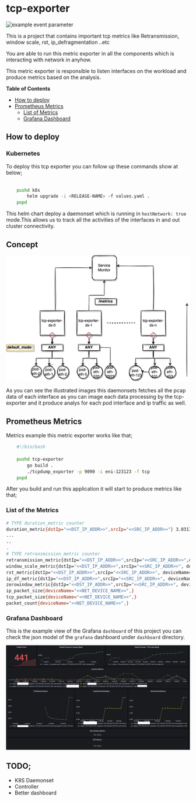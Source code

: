# tcp-exporter

![example event parameter](https://github.com/WoodProgrammer/tcp-exporter/actions/workflows/build.yaml/badge.svg?event=push)

This is a project that contains important tcp metrics like Retransmission, window scale, rst, ip_defragmentation ..etc 

You are able to run this metric exporter in all the components which is interacting with network in anyhow.

This metric exporter is responsible to listen interfaces on the workload and produce metrics based on the analysis.

**Table of Contents**

- [How to deploy](#how-to-deploy)
- [Prometheus Metrics](#prometheus-metrics)
    - [List of Metrics](#list-of-metrics)
    - [Grafana Dashboard](#grafana-dashboard)


## How to deploy

### Kubernetes

To deploy this tcp exporter you can follow up these commands show at below;

```sh

    pushd k8s
        helm upgrade -i <RELEASE-NAME> -f values.yaml .
    popd

```
This helm chart deploy a daemonset which is running in `hostNetwork: true` mode.This allows us to track all the activities of the interfaces in and out cluster connectivity. 

## Concept

<img src="./img/design.png"></img>

As you can see the illustrated images this daemonsets fetches all the pcap data of each interface as you can image each data processing by the tcp-exporter and it produce analys for each pod interface and ip traffic as well.

## Prometheus Metrics

Metrics example this metric exporter works like that;

```sh
    #!/bin/bash

    pushd tcp-exporter
        go build .
        ./tcpdump_exporter -p 9090 -i eni-123123 -f tcp
    popd
```

After you build and run this application it will start to produce metrics like that;

### List of the Metrics

```sh
# TYPE duration_metric counter
duration_metric{dstIp="<<DST_IP_ADDR>>",srcIp="<<SRC_IP_ADDR>>"} 3.0313016523275064e+18
...
..
.
# TYPE retransmission_metric counter
retransmission_metric{dstIp="<<DST_IP_ADDR>>",srcIp="<<SRC_IP_ADDR>>",deviceName="<<NET_DEVICE_NAME>>" } 12
window_scale_metric{dstIp="<<DST_IP_ADDR>>",srcIp="<<SRC_IP_ADDR>>", deviceName="<<NET_DEVICE_NAME>>",} 5.0
rst_metric{dstIp="<<DST_IP_ADDR>>",srcIp="<<SRC_IP_ADDR>>", deviceName="<<NET_DEVICE_NAME>>",} 3.0
ip_df_metric{dstIp="<<DST_IP_ADDR>>",srcIp="<<SRC_IP_ADDR>>", deviceName="<<NET_DEVICE_NAME>>",} 1.2
zerowindow_metric{dstIp="<<DST_IP_ADDR>>",srcIp="<<SRC_IP_ADDR>>", deviceName="<<NET_DEVICE_NAME>>",} 0.0
ip_packet_size{deviceName="<<NET_DEVICE_NAME>>",}
tcp_packet_size{deviceName="<<NET_DEVICE_NAME>>",}
packet_count{deviceName="<<NET_DEVICE_NAME>>",}
```

### Grafana Dashboard

This is the example view of the Grafana `dashboard` of this project you can check the json model of the `grafana` dashboard under `dashboard` directory.


<img src="./img/dashboard.png"></img>


## TODO;

* K8S Daemonset
* Controller
* Better dashboard